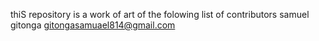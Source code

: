 thiS repository is a work of art of the folowing list of contributors
samuel gitonga <gitongasamuael814@gmail.com>
